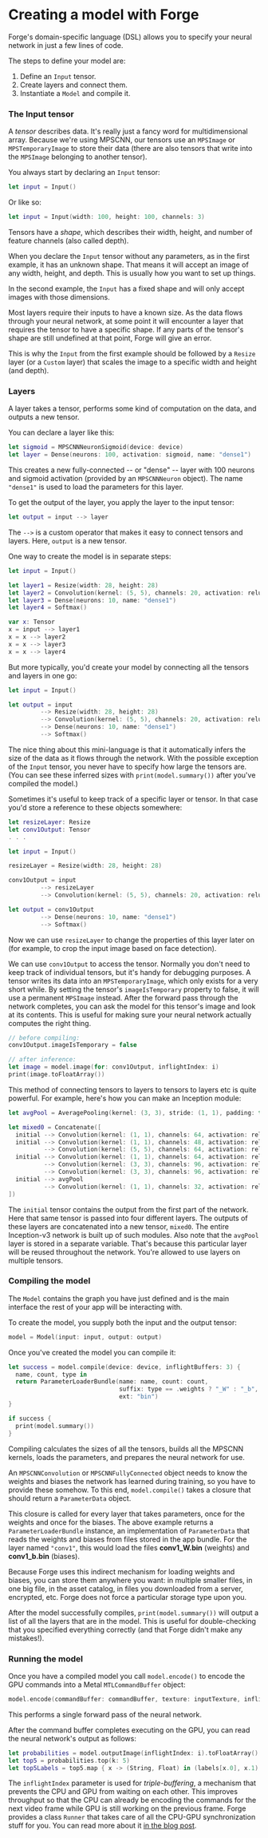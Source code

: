 # Creating a model with Forge

Forge's domain-specific language (DSL) allows you to specify your neural network in just a few lines of code.

The steps to define your model are:

1. Define an `Input` tensor.
2. Create layers and connect them.
3. Instantiate a `Model` and compile it.

### The Input tensor

A *tensor* describes data. It's really just a fancy word for multidimensional array. Because we're using MPSCNN, our tensors use an `MPSImage` or `MPSTemporaryImage` to store their data (there are also tensors that write into the `MPSImage` belonging to another tensor).

You always start by declaring an `Input` tensor:

```swift
let input = Input()
```

Or like so:

```swift
let input = Input(width: 100, height: 100, channels: 3)
```

Tensors have a *shape*, which describes their width, height, and number of feature channels (also called depth).

When you declare the `Input` tensor without any parameters, as in the first example, it has an unknown shape. That means it will accept an image of any width, height, and depth. This is usually how you want to set up things.

In the second example, the `Input` has a fixed shape and will only accept images with those dimensions.

Most layers require their inputs to have a known size. As the data flows through your neural network, at some point it will encounter a layer that requires the tensor to have a specific shape. If any parts of the tensor's shape are still undefined at that point, Forge will give an error.

This is why the `Input` from the first example should be followed by a `Resize` layer (or a `Custom` layer) that scales the image to a specific width and height (and depth).

### Layers

A layer takes a tensor, performs some kind of computation on the data, and outputs a new tensor.

You can declare a layer like this:

```swift
let sigmoid = MPSCNNNeuronSigmoid(device: device)
let layer = Dense(neurons: 100, activation: sigmoid, name: "dense1")
```

This creates a new fully-connected -- or "dense" -- layer with 100 neurons and sigmoid activation (provided by an `MPSCNNNeuron` object). The name `"dense1"` is used to load the parameters for this layer.

To get the output of the layer, you apply the layer to the input tensor:

```swift
let output = input --> layer
```

The `-->` is a custom operator that makes it easy to connect tensors and layers. Here, `output` is a new tensor.

One way to create the model is in separate steps:

```swift
let input = Input()

let layer1 = Resize(width: 28, height: 28)
let layer2 = Convolution(kernel: (5, 5), channels: 20, activation: relu, name: "conv1")
let layer3 = Dense(neurons: 10, name: "dense1")
let layer4 = Softmax()

var x: Tensor
x = input --> layer1
x = x --> layer2
x = x --> layer3
x = x --> layer4
``` 

But more typically, you'd create your model by connecting all the tensors and layers in one go:

```swift
let input = Input()

let output = input
         --> Resize(width: 28, height: 28)
         --> Convolution(kernel: (5, 5), channels: 20, activation: relu, name: "conv1")
         --> Dense(neurons: 10, name: "dense1")
         --> Softmax()
```

The nice thing about this mini-language is that it automatically infers the size of the data as it flows through the network. With the possible exception of the `Input` tensor, you never have to specify how large the tensors are. (You can see these inferred sizes with `print(model.summary())` after you've compiled the model.)

Sometimes it's useful to keep track of a specific layer or tensor. In that case you'd store a reference to these objects somewhere:

```swift
let resizeLayer: Resize
let conv1Output: Tensor
. . .

let input = Input()

resizeLayer = Resize(width: 28, height: 28)

conv1Output = input 
         --> resizeLayer 
         --> Convolution(kernel: (5, 5), channels: 20, activation: relu, name: "conv1")

let output = conv1Output 
         --> Dense(neurons: 10, name: "dense1")
         --> Softmax()
```

Now we can use `resizeLayer` to change the properties of this layer later on (for example, to crop the input image based on face detection).

We can use `conv1Output` to access the tensor. Normally you don't need to keep track of individual tensors, but it's handy for debugging purposes. A tensor writes its data into an `MPSTemporaryImage`, which only exists for a very short while. By setting the tensor's `imageIsTemporary` property to false, it will use a permanent `MPSImage` instead. After the forward pass through the network completes, you can ask the model for this tensor's image and look at its contents. This is useful for making sure your neural network actually computes the right thing.

```swift
// before compiling:
conv1Output.imageIsTemporary = false

// after inference:
let image = model.image(for: conv1Output, inflightIndex: i)
print(image.toFloatArray())
```

This method of connecting tensors to layers to tensors to layers etc is quite powerful. For example, here's how you can make an Inception module:

```swift
let avgPool = AveragePooling(kernel: (3, 3), stride: (1, 1), padding: true)

let mixed0 = Concatenate([
  initial --> Convolution(kernel: (1, 1), channels: 64, activation: relu, name: "mixed_conv"),
  initial --> Convolution(kernel: (1, 1), channels: 48, activation: relu, name: "mixed_tower_conv")
          --> Convolution(kernel: (5, 5), channels: 64, activation: relu, name: "mixed_tower_conv_1"),
  initial --> Convolution(kernel: (1, 1), channels: 64, activation: relu, name: "mixed_tower_1_conv")
          --> Convolution(kernel: (3, 3), channels: 96, activation: relu, name: "mixed_tower_1_conv_1")
          --> Convolution(kernel: (3, 3), channels: 96, activation: relu, name: "mixed_tower_1_conv_2"),
  initial --> avgPool
          --> Convolution(kernel: (1, 1), channels: 32, activation: relu, name: "mixed_tower_2_conv")
])
```

The `initial` tensor contains the output from the first part of the network. Here that same tensor is passed into four different layers. The outputs of these layers are concatenated into a new tensor, `mixed0`. The entire Inception-v3 network is built up of such modules. Also note that the `avgPool` layer is stored in a separate variable. That's because this particular layer will be reused throughout the network. You're allowed to use layers on multiple tensors.

### Compiling the model

The `Model` contains the graph you have just defined and is the main interface the rest of your app will be interacting with.

To create the model, you supply both the input and the output tensor:

```swift
model = Model(input: input, output: output)
```

Once you've created the model you can compile it:

```swift
let success = model.compile(device: device, inflightBuffers: 3) {
  name, count, type in 
  return ParameterLoaderBundle(name: name, count: count,
                               suffix: type == .weights ? "_W" : "_b",
                               ext: "bin")
}

if success {
  print(model.summary())
}
```

Compiling calculates the sizes of all the tensors, builds all the MPSCNN kernels, loads the parameters, and prepares the neural network for use.

An `MPSCNNConvolution` or `MPSCNNFullyConnected` object needs to know the weights and biases the network has learned during training, so you have to provide these somehow. To this end, `model.compile()` takes a closure that should return a `ParameterData` object.

This closure is called for every layer that takes parameters, once for the weights and once for the biases. The above example returns a `ParameterLoaderBundle` instance, an implementation of `ParameterData` that reads the weights and biases from files stored in the app bundle. For the layer named `"conv1"`, this would load the files **conv1_W.bin** (weights) and **conv1_b.bin** (biases).

Because Forge uses this indirect mechanism for loading weights and biases, you can store them anywhere you want: in multiple smaller files, in one big file, in the asset catalog, in files you downloaded from a server, encrypted, etc. Forge does not force a particular storage type upon you.

After the model successfully compiles, `print(model.summary())` will output a list of all the layers that are in the model. This is useful for double-checking that you specified everything correctly (and that Forge didn't make any mistakes!).

### Running the model

Once you have a compiled model you call `model.encode()` to encode the GPU commands into a Metal `MTLCommandBuffer` object:

```swift
model.encode(commandBuffer: commandBuffer, texture: inputTexture, inflightIndex: i)
```

This performs a single forward pass of the neural network.

After the command buffer completes executing on the GPU, you can read the neural network's output as follows:

```swift
let probabilities = model.outputImage(inflightIndex: i).toFloatArray()
let top5 = probabilities.top(k: 5)
let top5Labels = top5.map { x -> (String, Float) in (labels[x.0], x.1) }
```

The `inflightIndex` parameter is used for *triple-buffering*, a mechanism that prevents the CPU and GPU from waiting on each other. This improves throughput so that the CPU can already be encoding the commands for the next video frame while GPU is still working on the previous frame. Forge provides a class `Runner` that takes care of all the CPU-GPU synchronization stuff for you. You can read more about it [in the blog post](http://machinethink.net/blog/forge-neural-network-toolkit-for-metal/).
